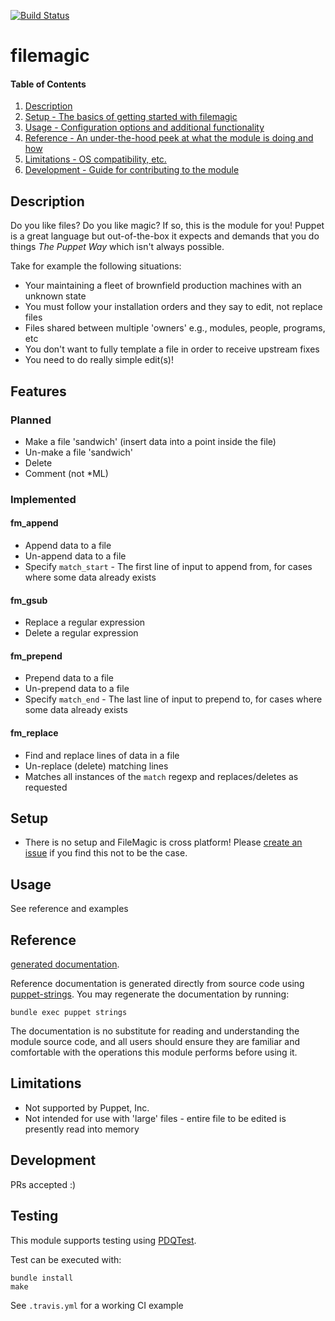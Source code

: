 [![Build Status](https://travis-ci.org/GeoffWilliams/puppet-filemagic.svg?branch=master)](https://travis-ci.org/GeoffWilliams/puppet-filemagic)
# filemagic

#### Table of Contents

1. [Description](#description)
1. [Setup - The basics of getting started with filemagic](#setup)
1. [Usage - Configuration options and additional functionality](#usage)
1. [Reference - An under-the-hood peek at what the module is doing and how](#reference)
1. [Limitations - OS compatibility, etc.](#limitations)
1. [Development - Guide for contributing to the module](#development)

## Description

Do you like files?  Do you like magic?  If so, this is the module for you!  Puppet is a great language but out-of-the-box it expects and demands that you do things _The Puppet Way_ which isn't always possible.

Take for example the following situations:
* Your maintaining a fleet of brownfield production machines with an unknown state
* You must follow your installation orders and they say to edit, not replace files
* Files shared between multiple 'owners' e.g., modules, people, programs, etc
* You don't want to fully template a file in order to receive upstream fixes
* You need to do really simple edit(s)!

## Features

### Planned
* Make a file 'sandwich' (insert data into a point inside the file)
* Un-make a file 'sandwich'
* Delete
* Comment (not *ML)

### Implemented

#### fm_append
* Append data to a file
* Un-append data to a file
* Specify `match_start` - The first line of input to append from, for cases where some data already exists

#### fm_gsub
* Replace a regular expression
* Delete a regular expression

#### fm_prepend
* Prepend data to a file
* Un-prepend data to a file
* Specify `match_end` - The last line of input to prepend to, for cases where some data already exists

#### fm_replace
* Find and replace lines of data in a file
* Un-replace (delete) matching lines
* Matches all instances of the `match` regexp and replaces/deletes as requested

## Setup
* There is no setup and FileMagic is cross platform!  Please [create an issue](https://github.com/GeoffWilliams/puppet-filemagic/issues/new) if you find this not to be the case.

## Usage
See reference and examples

## Reference
[generated documentation](https://rawgit.com/GeoffWilliams/puppet-filemagic/master/doc/index.html).

Reference documentation is generated directly from source code using [puppet-strings](https://github.com/puppetlabs/puppet-strings).  You may regenerate the documentation by running:

```shell
bundle exec puppet strings
```


The documentation is no substitute for reading and understanding the module source code, and all users should ensure they are familiar and comfortable with the operations this module performs before using it.

## Limitations

* Not supported by Puppet, Inc.
* Not intended for use with 'large' files - entire file to be edited is presently read into memory

## Development

PRs accepted :)

## Testing
This module supports testing using [PDQTest](https://github.com/declarativesystems/pdqtest).


Test can be executed with:

```
bundle install
make
```


See `.travis.yml` for a working CI example
